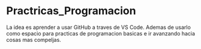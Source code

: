# Practricas_Programacion
La idea es aprender a usar GitHub a traves de VS Code. Ademas de usarlo como espacio para practicas de programacion basicas e ir avanzando
hacia cosas mas compeljas. 
